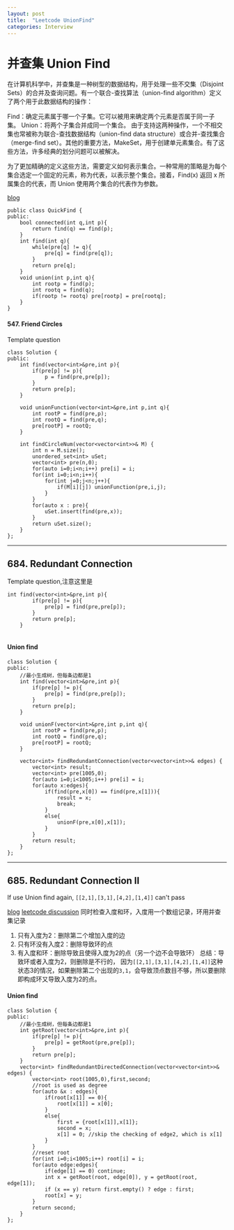 ```yaml
---
layout: post
title:  "Leetcode UnionFind"
categories: Interview
---
```

# 并查集 Union Find
在计算机科学中，并查集是一种树型的数据结构，用于处理一些不交集（Disjoint Sets）的合并及查询问题。有一个联合-查找算法（union-find algorithm）定义了两个用于此数据结构的操作：

Find：确定元素属于哪一个子集。它可以被用来确定两个元素是否属于同一子集。
Union：将两个子集合并成同一个集合。
由于支持这两种操作，一个不相交集也常被称为联合-查找数据结构（union-find data structure）或合并-查找集合（merge-find set）。其他的重要方法，MakeSet，用于创建单元素集合。有了这些方法，许多经典的划分问题可以被解决。

为了更加精确的定义这些方法，需要定义如何表示集合。一种常用的策略是为每个集合选定一个固定的元素，称为代表，以表示整个集合。接着，Find(x) 返回 x 所属集合的代表，而 Union 使用两个集合的代表作为参数。

[blog](https://blog.csdn.net/Yaokai_AssultMaster/article/details/78888846)
```
public class QuickFind {
public: 
    bool connected(int q,int p){
        return find(q) == find(p);
    }
    int find(int q){
        while(pre[q] != q){
            pre[q] = find(pre[q]);
        }
        return pre[q];
    }
    void union(int p,int q){
        int rootp = find(p);
        int rootq = find(q);
        if(rootp != rootq) pre[rootp] = pre[rootq];
    }
}
```

#### 547. Friend Circles
Template question
```
class Solution {
public:
    int find(vector<int>&pre,int p){
        if(pre[p] != p){
            p = find(pre,pre[p]);
        }
        return pre[p];
    }
    
    void unionFunction(vector<int>&pre,int p,int q){
        int rootP = find(pre,p);
        int rootQ = find(pre,q);
        pre[rootP] = rootQ;
    }
    
    int findCircleNum(vector<vector<int>>& M) {
        int n = M.size();
        unordered_set<int> uSet;
        vector<int> pre(n,0);
        for(auto i=0;i<n;i++) pre[i] = i;
        for(int i=0;i<n;i++){
            for(int j=0;j<n;j++){
                if(M[i][j]) unionFunction(pre,i,j);
            }
        }
        for(auto x : pre){
            uSet.insert(find(pre,x));
        }
        return uSet.size();
    }
};
```

<hr>

## 684. Redundant Connection
Template question,注意这里是
```
int find(vector<int>&pre,int p){
        if(pre[p] != p){
            pre[p] = find(pre,pre[p]);
        }
        return pre[p];
    }
    
```
#### Union find
```
class Solution {
public:
    //最小生成树，但每条边都是1
    int find(vector<int>&pre,int p){
        if(pre[p] != p){
            pre[p] = find(pre,pre[p]);
        }
        return pre[p];
    }
    
    void unionF(vector<int>&pre,int p,int q){
        int rootP = find(pre,p);
        int rootQ = find(pre,q);
        pre[rootP] = rootQ;
    } 
    
    vector<int> findRedundantConnection(vector<vector<int>>& edges) {
        vector<int> result;
        vector<int> pre(1005,0);
        for(auto i=0;i<1005;i++) pre[i] = i;
        for(auto x:edges){
            if(find(pre,x[0]) == find(pre,x[1])){
                result = x;
                break;
            }
            else{
                unionF(pre,x[0],x[1]);
            }
        }
        return result;
    }
};
```

<hr>

## 685. Redundant Connection II
If use Union find again, `[[2,1],[3,1],[4,2],[1,4]]` can't pass

[blog](https://www.cnblogs.com/grandyang/p/8445733.html)
[leetcode discussion](https://leetcode.com/problems/redundant-connection-ii/discuss/278105/topic)
同时检查入度和环，入度用一个数组记录，环用并查集记录
1. 只有入度为2：删除第二个增加入度的边
2. 只有环没有入度2：删除导致环的点
3. 有入度和环：删除导致且使得入度为2的点（另一个边不会导致环）
总结：导致环或者入度为2，则删除是不行的， 因为`[[2,1],[3,1],[4,2],[1,4]]`这种状态3的情况，如果删除第二个出现的`3,1`，会导致顶点数目不够，所以要删除即构成环又导致入度为2的点。

#### Union find
```
class Solution {
public:
    //最小生成树，但每条边都是1
    int getRoot(vector<int>&pre,int p){
        if(pre[p] != p){
            pre[p] = getRoot(pre,pre[p]);
        }
        return pre[p];
    }
    vector<int> findRedundantDirectedConnection(vector<vector<int>>& edges) {
        vector<int> root(1005,0),first,second;
        //root is used as degree
        for(auto &x : edges){
            if(root[x[1]] == 0){
                root[x[1]] = x[0];
            }
            else{
                first = {root[x[1]],x[1]};
                second = x;
                x[1] = 0; //skip the checking of edge2, which is x[1]
            }
        }
        //reset root
        for(int i=0;i<1005;i++) root[i] = i;
        for(auto edge:edges){
            if(edge[1] == 0) continue;
            int x = getRoot(root, edge[0]), y = getRoot(root, edge[1]);
            if (x == y) return first.empty() ? edge : first;
            root[x] = y;
        }
        return second;
    }
};
```